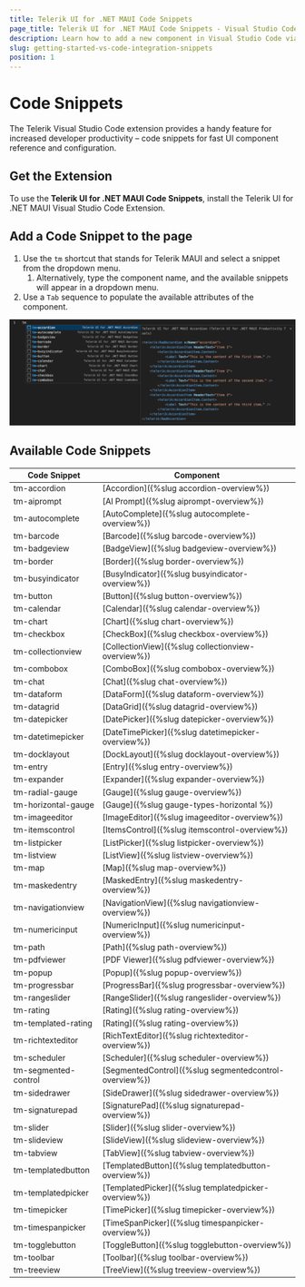 ```yaml
---
title: Telerik UI for .NET MAUI Code Snippets
page_title: Telerik UI for .NET MAUI Code Snippets - Visual Studio Code Integration
description: Learn how to add a new component in Visual Studio Code via code snippet templates.
slug: getting-started-vs-code-integration-snippets
position: 1
---
```



# Code Snippets

The Telerik Visual Studio Code extension provides a handy feature for increased developer productivity – code snippets for fast UI component reference and configuration. 

## Get the Extension

To use the **Telerik UI for .NET MAUI Code Snippets**, install the Telerik UI for .NET MAUI Visual Studio Code Extension. 

## Add a Code Snippet to the page

1. Use the `tm` shortcut that stands for Telerik MAUI and select a snippet from the dropdown menu.
    1. Alternatively, type the component name, and the available snippets will appear in a dropdown menu. 
1. Use a `Tab` sequence to populate the available attributes of the component.

  ![Telerik UI for .NET MAUI VS Code snippets](./images/MauiSnippets.png)

## Available Code Snippets

| Code Snippet               | Component                                |
|----------------------------|------------------------------------------|
| tm-accordion               | [Accordion]({%slug accordion-overview%}) |
| tm-aiprompt                | [AI Prompt]({%slug aiprompt-overview%}) |
| tm-autocomplete            | [AutoComplete]({%slug autocomplete-overview%})     |
| tm-barcode                 | [Barcode]({%slug barcode-overview%}) |
| tm-badgeview               | [BadgeView]({%slug badgeview-overview%}) |
| tm-border                  | [Border]({%slug border-overview%}) |
| tm-busyindicator           | [BusyIndicator]({%slug busyindicator-overview%}) |
| tm-button                  | [Button]({%slug button-overview%})   |
| tm-calendar                | [Calendar]({%slug calendar-overview%})   |
| tm-chart                   | [Chart]({%slug chart-overview%}) |
| tm-checkbox                | [CheckBox]({%slug checkbox-overview%}) |
| tm-collectionview          | [CollectionView]({%slug collectionview-overview%}) |
| tm-combobox                | [ComboBox]({%slug combobox-overview%}) |
| tm-chat                    | [Chat]({%slug chat-overview%})    |
| tm-dataform                | [DataForm]({%slug dataform-overview%}) |
| tm-datagrid                | [DataGrid]({%slug datagrid-overview%}) |
| tm-datepicker              | [DatePicker]({%slug datepicker-overview%}) |
| tm-datetimepicker          | [DateTimePicker]({%slug datetimepicker-overview%}) |
| tm-docklayout              | [DockLayout]({%slug docklayout-overview%}) |
| tm-entry                   | [Entry]({%slug entry-overview%}) |
| tm-expander                | [Expander]({%slug expander-overview%}) |
| tm-radial-gauge            | [Gauge]({%slug gauge-overview%}) |
| tm-horizontal-gauge        | [Gauge]({%slug gauge-types-horizontal %})       |
| tm-imageeditor             | [ImageEditor]({%slug imageeditor-overview%})       |
| tm-itemscontrol            | [ItemsControl]({%slug itemscontrol-overview%}) |
| tm-listpicker              | [ListPicker]({%slug listpicker-overview%}) |
| tm-listview                | [ListView]({%slug listview-overview%})       |
| tm-map                     | [Map]({%slug map-overview%}) |
| tm-maskedentry             | [MaskedEntry]({%slug maskedentry-overview%})       |
| tm-navigationview          | [NavigationView]({%slug navigationview-overview%}) |
| tm-numericinput            | [NumericInput]({%slug numericinput-overview%})           |
| tm-path                    | [Path]({%slug path-overview%})         |
| tm-pdfviewer               | [PDF Viewer]({%slug pdfviewer-overview%}) |
| tm-popup                   | [Popup]({%slug popup-overview%}) |
| tm-progressbar             | [ProgressBar]({%slug progressbar-overview%})           |
| tm-rangeslider             | [RangeSlider]({%slug rangeslider-overview%}) |
| tm-rating                  | [Rating]({%slug rating-overview%}) |
| tm-templated-rating        | [Rating]({%slug rating-overview%}) |
| tm-richtexteditor          | [RichTextEditor]({%slug richtexteditor-overview%}) |
| tm-scheduler               | [Scheduler]({%slug scheduler-overview%})   |
| tm-segmented-control       | [SegmentedControl]({%slug segmentedcontrol-overview%}) |
| tm-sidedrawer              | [SideDrawer]({%slug sidedrawer-overview%})       |
| tm-signaturepad            | [SignaturePad]({%slug signaturepad-overview%}) |
| tm-slider                  | [Slider]({%slug slider-overview%}) |
| tm-slideview               | [SlideView]({%slug slideview-overview%}) |
| tm-tabview                 | [TabView]({%slug tabview-overview%}) |
| tm-templatedbutton         | [TemplatedButton]({%slug templatedbutton-overview%}) |
| tm-templatedpicker         | [TemplatedPicker]({%slug templatedpicker-overview%}) |
| tm-timepicker              | [TimePicker]({%slug timepicker-overview%}) |
| tm-timespanpicker          | [TimeSpanPicker]({%slug timespanpicker-overview%}) |
| tm-togglebutton            | [ToggleButton]({%slug togglebutton-overview%}) |
| tm-toolbar                 | [Toolbar]({%slug toolbar-overview%})         |
| tm-treeview                | [TreeView]({%slug treeview-overview%})   |
